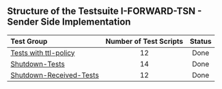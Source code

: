 ## Structure of the Testsuite I-FORWARD-TSN - Sender Side Implementation
| Test Group                                                                             |   Number of Test Scripts | Status   |
| :------------------------------------------------------------------------------------- | :----------------------: | :------: |
| [Tests with ttl-policy](ttl-policy/README.md)                                          |                       12 | Done     |
| [Shutdown-Tests](shutdown-tests/README.md)                                             |                       14 | Done     |
| [Shutdown-Received-Tests](shutdown-received-tests/README.md)                           |                       12 | Done     |

